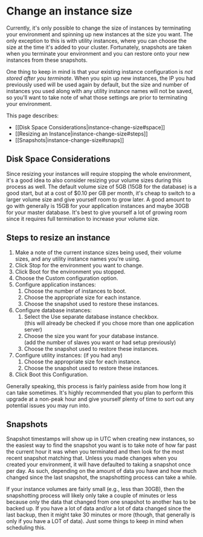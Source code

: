 # Change an instance size

Currently, it's only possible to change the size of instances by terminating your environment and spinning up new instances at the size you want. The only exception to this is with utility instances, where you can choose the size at the time it's added to your cluster. Fortunately, snapshots are taken when you terminate your environment and you can restore onto your new instances from these snapshots.

One thing to keep in mind is that your existing instance configuration is *not stored after you terminate*. When you spin up new instances, the IP you had previously used will be used again by default, but the size and number of instances you used along with any utility instance names will not be saved, so you'll want to take note of what those settings are prior to terminating your environment.

This page describes:

* [[Disk Space Considerations|instance-change-size#space]]
* [[Resizing an Instance|instance-change-size#steps]]
* [[Snapshots|instance-change-size#snaps]]

<h2 id="space">Disk Space Considerations</h2>

Since resizing your instances will require stopping the whole environment, it's a 
good idea to also consider resizing your volume sizes during this process as 
well. The default volume size of 5GB (15GB for the database) is a good start, but 
at a cost of $0.10 per GB per month, it's cheap to switch to a larger volume size 
and give yourself room to grow later. A good amount to go with generally is 15GB 
for your application instances and maybe 30GB for your master database. It's best 
to give yourself a lot of growing room since it requires full termination to increase 
your volume size.

<h2 id="steps">Steps to resize an instance</h2>

  1. Make a note of the current instance sizes being used, their volume sizes, and any utility instance names you're using.
  2. Click Stop for the environment you want to change.
  3. Click Boot for the environment you stopped.
  4. Choose the Custom configuration option.
  5. Configure application instances:
      1. Choose the number of instances to boot.
      2. Choose the appropriate size for each instance.
      3. Choose the snapshot used to restore these instances.
  6. Configure database instances:
      1. Select the Use separate database instance checkbox. <br />
         (this will already be checked if you chose more than one application server)
      2. Choose the size you want for your database instance. <br />
         (add the number of slaves you want or had setup previously)
      3. Choose the snapshot used to restore these instances.
  7. Configure utility instances: (if you had any)
      1. Choose the appropriate size for each instance.
      2. Choose the snapshot used to restore these instances.
  8. Click Boot this Configuration.

Generally speaking, this process is fairly painless aside from how long it can take sometimes. It's highly recommended that you plan to perform this upgrade at a non-peak hour and give yourself plenty of time to sort out any potential issues you may run into.



<h2 id="snaps">Snapshots</h2>

Snapshot timestamps will show up in UTC when creating new instances, so the easiest 
way to find the snapshot you want is to take note of how far past the current hour 
it was when you terminated and then look for the most recent snapshot matching that. 
Unless you made changes when you created your environment, it will have defaulted to 
taking a snapshot once per day. As such, depending on the amount of data you have and 
how much changed since the last snapshot, the snapshotting process can take a while.

If your instance volumes are fairly small (e.g., less than 30GB), then the snapshotting 
process will likely only take a couple of minutes or less because only the data that 
changed from one snapshot to another has to be backed up. If you have a lot of data 
and/or a lot of data changed since the last backup, then it might take 30 minutes or 
more (though, that generally is only if you have a LOT of data). Just some things to 
keep in mind when scheduling this.